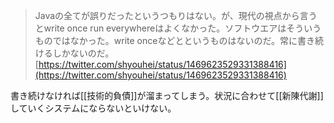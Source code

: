 
> Javaの全てが誤りだったというつもりはない。が、現代の視点から言うとwrite once run everywhereはよくなかった。ソフトウエアはそういうものではなかった。write onceなどとというものはないのだ。常に書き続けるしかないのだ。
[https://twitter.com/shyouhei/status/1469623529331388416](https://twitter.com/shyouhei/status/1469623529331388416)

書き続けなければ[[技術的負債]]が溜まってしまう。状況に合わせて[[新陳代謝]]していくシステムにならないといけない。
